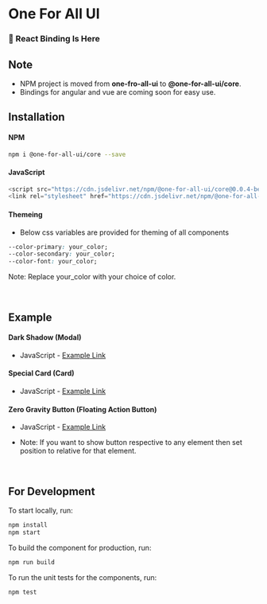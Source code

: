 # One For All UI

### 🎉 React Binding Is Here

## Note
- NPM project is moved from <b>one-fro-all-ui</b> to <b>@one-for-all-ui/core</b>.
- Bindings for angular and vue are coming soon for easy use.

## Installation
#### NPM
```bash
npm i @one-for-all-ui/core --save
```

#### JavaScript
```javascript
<script src="https://cdn.jsdelivr.net/npm/@one-for-all-ui/core@0.0.4-beta.2/dist/one-for-all-ui/one-for-all-ui.js"></script>
<link rel="stylesheet" href="https://cdn.jsdelivr.net/npm/@one-for-all-ui/core@0.0.4-beta.2/dist/one-for-all-ui/one-for-all-ui.css">
```

#### Themeing
- Below css variables are provided for theming of all components
```css
--color-primary: your_color;
--color-secondary: your_color;
--color-font: your_color;
```

Note: Replace your_color with your choice of color.

<br />

## Example
#### Dark Shadow (Modal)
- JavaScript \- [Example Link](https://codesandbox.io/s/javascript-one-for-all-ui-darkshadow-modal-zkjmi)

#### Special Card (Card)
- JavaScript \- [Example Link](https://codesandbox.io/s/javascript-one-for-all-ui-specialcard-card-insx1)

#### Zero Gravity Button (Floating Action Button)
- JavaScript \- [Example Link](https://codesandbox.io/s/javascript-one-for-all-ui-zerogravitybutton-fab-8psx0)

- Note: If you want to show button respective to any element then set position to relative for that element.

<br />

## For Development

To start locally, run:

```bash
npm install
npm start
```

To build the component for production, run:

```bash
npm run build
```

To run the unit tests for the components, run:

```bash
npm test
```
